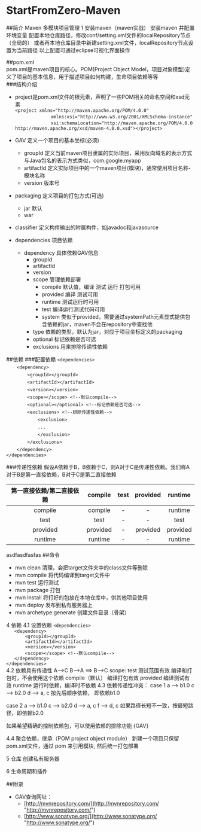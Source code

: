 # StartFromZero-Maven
##简介
Maven 多模块项目管理
1 安装maven（maven实战）
安装maven 并配置环境变量
配置本地仓库路径，修改conf/setting.xml文件的localRepository节点（全局的）
或者再本地仓库目录中新建setting.xml文件，localRepository节点设置为当前路径
以上配置可通过eclipse可视化界面操作

##pom.xml  
pom.xml是maven项目的核心。POM(Project Object Model，项目对象模型)定义了项目的基本信息，用于描述项目如何构建，生命项目依赖等等  
###结构介绍
- project是pom.xml文件的根元素，声明了一些POM相关的命名空间和xsd元素  
	`<project xmlns="http://maven.apache.org/POM/4.0.0"`  
	`　　　　　　　　xmlns:xsi="http://www.w3.org/2001/XMLSchema-instance"`  
  	`　　　　　　　　xsi:schemaLocation="http://maven.apache.org/POM/4.0.0 http://maven.apache.org/xsd/maven-4.0.0.xsd"></project>`  
- GAV 定义一个项目的基本坐标(必须)
	- groupId 定义当前maven项目隶属的实际项目，采用反向域名的表示方式与Java包名的表示方式类似，com.google.myapp  
	- artifactId 定义实际项目中的一个maven项目(模块)，通常使用项目名称-模块名称  
	- version 版本号  

- packaging 定义项目的打包方式(可选)
	- jar 默认
	- war
- classifier 定义构件输出的附属构件，如javadoc和javasource
- dependencies 项目依赖
	- dependency 具体依赖GAV信息
		- groupId
		- artifactId
		- version
		- scope 管理依赖部署
			- compile 默认值，编译 测试 运行 打包可用
			- provided 编译 测试可用
			- runtime 测试运行时可用
			- test 编译运行测试代码可用
			- system 类似于provided，需要通过systemPath元素显式提供包含依赖的jar，maven不会在repository中查找他
		- type 依赖的类型，默认为jar，对应于项目坐标定义的packaging
		- optional 标记依赖是否可选
		- exclusions 用来排除传递性依赖

##依赖
###配置依赖
`<dependencies>`  
　　`<dependency>`  
　　　　`<groupId></groupId>`  
　　　　`<artifactId></artifactId>`  
　　　　`<version></version>`  
　　　　`<scope></scope> <!--默认compile-->`  
　　　　`<optional></optional> <!--标记依赖是否可选-->`  
　　　　`<exclusions> <!--排除传递性依赖-->`  
　　　　　　`<exclusion>`  
　　　　　　`...`  
　　　　　　`</exclusion>`  
　　　　`</exclusions>`  
　　`</dependency>`  
`</dependencies>` 

###传递性依赖
假设A依赖于B，B依赖于C，则A对于C是传递性依赖。我们称A对于B是第一直接依赖，B对于C是第二直接依赖  

|第一直接依赖/第二直接依赖|compile|test|provided|runtime|
|:-:|:-:|:-:|:-:|:-:|
|compile|compile|-|-|runtime|
|test|test|-|-|test|
|provided|provided|-|provided|provided|
|runtime|runtime|-|-|runtime|
asdfasdfasfas
##命令
- mvn clean 清理，会把target文件夹中的class文件等删除
- mvn compile 将代码编译到target文件中
- mvn test 运行测试
- mvn package 打包
- mvn install 将打好的包放在本地仓库中，供其他项目使用
- mvn deploy 发布到私有服务器上
- mvn archetype:generate 创建文件目录（骨架）

4 依赖
4.1 设置依赖
	`<dependencies>`  
	`	<dependency>`  
	`		<groupId></groupId>`  
	`		<artifactId></artifactId>`  
	`		<version></version>`  
	`		<scope></scope> <!--默认compile-->`  
	`	</dependency>`  
	`</dependencies>`  
4.2 依赖具有传递性
A-->C B-->A ==> B-->C
scope:
test 测试范围有效 编译和打包时，不会使用这个依赖
compile（默认） 编译打包有效
provided 编译测试有效
runtime 运行时依赖，编译时不依赖
4.3 依赖传递性冲突：
case 1 
a --> b1.0
c --> b2.0
d --> a, c 按先后顺序依赖， 即依赖b1.0

case 2
a --> b1.0
c --> b2.0
d --> a, c
f --> d, c 如果路径长短不一致，按最短路径，即依赖b2.0

如果希望精确的控制依赖包，可以使用依赖的排除功能
<dependency>
		<groupId></groupId>
		<artifactId></artifactId>
		<version></version>
		<exclusions>
			<exclusion>{GAV}</exclusion>
		</exclusions>
</dependency>

4.4 聚合依赖，继承（POM project object module）
新建一个项目只保留pom.xml文件，通过
<packaging>pom</packaging>
<modules>
	<module></module>
</modules>
来引用模块, 然后统一打包部署


5 仓库
创建私有服务器

6 生命周期和插件


##附录
- GAV查询网址：  
	- [http://mvnrepository.com/](http://mvnrepository.com/ "http://mvnrepository.com/")  
	- [http://www.sonatype.org/](http://www.sonatype.org/ "http://www.sonatype.org/")  